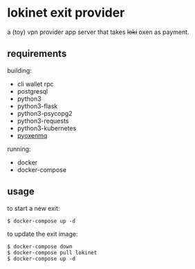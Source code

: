 # lokinet exit provider 

a (toy) vpn provider app server that takes ~~loki~~ oxen as payment.

## requirements

building:

* cli wallet rpc
* postgresql
* python3
* python3-flask
* python3-psycopg2
* python3-requests
* python3-kubernetes
* [pyoxenmq](https://github.com/oxen-io/oxen-pylokimq)

running:

* docker
* docker-compose

## usage

to start a new exit:

    $ docker-compose up -d

to update the exit image:

    $ docker-compose down
    $ docker-compose pull lokinet
    $ docker-compose up -d

